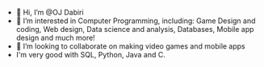 - 👋 Hi, I’m @OJ Dabiri
- 👀 I’m interested in Computer Programming, including: Game Design and coding, Web design, Data science and analysis, Databases, Mobile app design and much more!
- 🌱 I’m looking to collaborate on making video games and mobile apps
- I'm very good with SQL, Python, Java and C.

<!---
OJ-Dabiri/OJ-Dabiri is a ✨ special ✨ repository because its `README.md` (this file) appears on your GitHub profile.
You can click the Preview link to take a look at your changes.
--->
